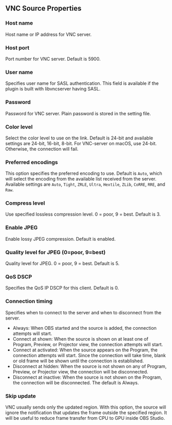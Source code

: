 ## VNC Source Properties

### Host name
Host name or IP address for VNC server.

### Host port
Port number for VNC server.
Default is 5900.

### User name
Specifies user name for SASL authentication.
This field is available if the plugin is built with libvncserver having SASL.

### Password
Password for VNC server.
Plain password is stored in the setting file.

### Color level
Select the color level to use on the link.
Default is 24-bit and available settings are 24-bit, 16-bit, 8-bit.
For VNC-server on macOS, use 24-bit. Otherwise, the connection will fail.

### Preferred encodings
This option specifies the preferred encoding to use.
Default is `Auto`, which will select the encoding from the available list received from the server.
Available settings are `Auto`, `Tight`, `ZRLE`, `Ultra`, `Hextile`, `ZLib`, `CoRRE`, `RRE`, and `Raw`.

### Compress level
Use specified lossless compression level. 0 = poor, 9 = best. Default is 3.

### Enable JPEG
Enable lossy JPEG compression.
Default is enabled.

### Quality level for JPEG (0=poor, 9=best)
Quality level for JPEG. 0 = poor, 9 = best. Default is 5.

### QoS DSCP
Specifies the QoS IP DSCP for this client.
Default is 0.

### Connection timing
Specifies when to connect to the server and when to disconnect from the server.
- Always: When OBS started and the source is added, the connection attempts will start.
- Connect at shown: When the source is shown on at least one of Program, Preview, or Projector view, the connection attempts will start.
- Connect at activated: When the source appears on the Program, the connection attempts will start.
  Since the connection will take time, blank or old frame will be shown until the connection is established.
- Disconnect at hidden: When the source is not shown on any of Program, Preview, or Projector view, the connection will be disconnected.
- Disconnect at inactive: When the source is not shown on the Program, the connection will be disconnected.
The default is Always.

### Skip update
VNC usually sends only the updated region.
With this option, the source will ignore the notification that updates the frame outside the specified region.
It will be useful to reduce frame transfer from CPU to GPU inside OBS Studio.
